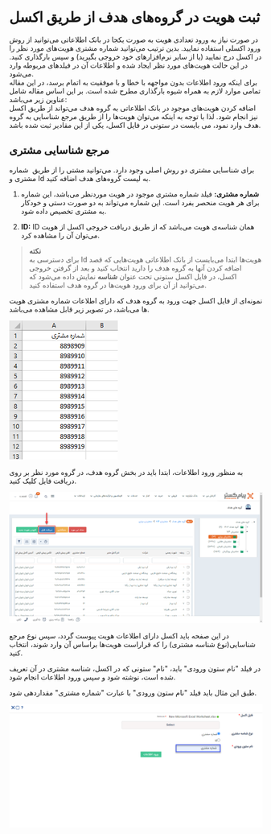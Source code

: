 # ثبت هویت در گروه‌های هدف از طریق اکسل

در صورت نیاز به ورود تعدادی هویت به صورت یکجا در بانک اطلاعاتی می‌توانید از روش ورود اکسلی استفاده نمایید. بدین ترتیب می‌توانید شماره‌ مشتری هویت‌های مورد نظر را در اکسل درج نمایید (یا از سایر نرم‌افزارهای خود خروجی بگیرید) و سپس بارگذاری کنید. در این حالت  هویت‌های‌ مورد نظر ایجاد شده و اطلاعات آن در فیلدهای مربوطه وارد می‌شود. <br>
برای اینکه ورود اطلاعات بدون مواجهه با خطا و با موفقیت به اتمام برسد،‌ در این مقاله تمامی موارد لازم به همراه شیوه بارگذاری مطرح شده است. بر این اساس مقاله شامل عناوین زیر می‌باشد:<br>
اضافه کردن هویت‌های موجود در بانک اطلاعاتی به گروه هدف می‌تواند از طریق اکسل نیز انجام شود. لذا با توجه به اینکه می‌توان هویت‌ها را از طریق مرجع شناسایی به گروه هدف وارد نمود، می بایست در ستونی در فایل اکسل، یکی از این مقادیر ثبت شده باشد.

## مرجع شناسایی مشتری
برای شناسایی مشتری دو روش اصلی وجود دارد. می‌توانید مشتی را از طریق ‌ شماره مشتری و  Id  به لیست گروه‌های هدف اضافه کنید.

1. **شماره مشتری:**  فیلد شماره مشتری موجود در هویت موردنظر می‌باشد، این شماره برای هر هویت منحصر بفرد است. این شماره می‌تواند به دو صورت دستی و خودکار به مشتری تخصیص داده شود.

2. **ID:** ID همان شناسه‌ی هویت می‌باشد که از طریق دریافت خروجی اکسل از هویت می‌توان آن را مشاهده کرد.

>**نکته**<br>
برای دسترسی به Id هویت‌ها ابتدا می‌بایست از بانک اطلاعاتی هویت‌هایی که قصد اضافه کردن آنها به گروه هدف را دارید انتخاب کنید و بعد از گرفتن خروجی اکسل، در فایل اکسل ستونی تحت عنوان **شناسه** نمایش داده می‌شود که می‌توانید از آن برای ورود هویت‌ها در گروه هدف استفاده کنید.

نمونه‌ای از فایل اکسل جهت ورود به گروه هدف که دارای اطلاعات شماره مشتری هویت ها می‌باشد، در تصویر زیر قابل مشاهده می‌باشد.

![تکمیل فایل اکسل شماره مشتری](./Images/excel-customers-identity_2.8.3.png)

به منظور ورود اطلاعات، ابتدا باید در بخش گروه هدف، در گروه مورد نظر بر روی دریافت فایل کلیک کنید. 

![دریافت فایل اکسل گروه هدف](./Images/receive-file-excel_2.8.3.png)

در این صفحه باید اکسل دارای اطلاعات هویت پیوست گردد، سپس نوع مرجع شناسایی(نوع شناسه مشتری) را که قراراست هویت‌ها براساس آن وارد شوند، انتخاب کنید. 

در فیلد "نام ستون ورودی" باید، "نام" ستونی که در اکسل، شناسه مشتری در آن تعریف شده است، نوشته شود و سپس ورود اطلاعات انجام شود. 

طبق این مثال باید فیلد "نام ستون ورودی" با عبارت  "شماره مشتری" مقداردهی شود.

![اپلود هویت‌ها در گروه هدف](./Images/import-file-excel_2.8.3.png)